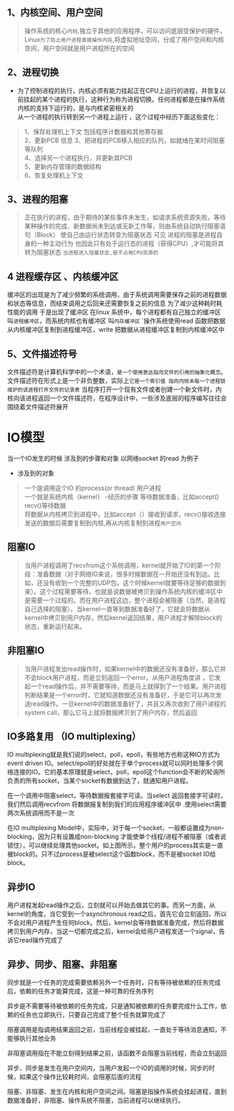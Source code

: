 
## 1、内核空间、用户空间
>操作系统的核心`内核`,独立于其他的应用程序，可以访问底层受保护的硬件，Linux`为了防止用户进程直接操作内存`,将虚拟地址空间，分成了用户空间和内核空间，用户空间就是用户进程所在的空间


## 2、进程切换
- 为了控制进程的执行，内核必须有能力挂起正在CPU上运行的进程，并恢复以前挂起的某个进程的执行，这种行为称为进程切换。任何进程都是在操作系统内核的支持下运行的，是与内核紧密相关的  
从一个进程的执行转到另一个进程上运行 ，这个过程中经历下面这些变化：  
> 1、保存处理机上下文 包括程序计数器和其他寄存器    
> 2、更新PCB 信息
> 3、把进程的PCB移入相应的队列，如就绪在某时间阻塞等队列   
> 4、选择另一个进程执行，并更新其PCB   
> 5、更新内存管理的数据结构  
> 6、恢复处理机上下文


##  3、进程的阻塞
> 正在执行的进程，由于期待的某些事件未发生，如请求系统资源失败，等待某种操作的完成、新数据尚未到达或无新工作等，则由系统自动执行阻塞语句（Block） 使自己由运行状态转变为阻塞状态 可见 进程的阻塞是进程自身的一种主动行为 也因此只有处于运行态的进程（获得CPU）,才可能将其转为阻塞状态 `当进程进入阻塞状态,是不占用CPU资源的`

## 4 进程缓存区 、内核缓冲区 
缓冲区的出现是为了减少频繁的系统调用，由于系统调用需要保存之前的进程数据和状态等信息，而结束调用之后回来还需要恢复之前的信息 为了减少这种耗时耗性能的调用 于是出现了缓冲区 在linux 系统中，每个进程都有自己独立的缓冲区 叫`进程缓冲区`，而系统内核也有缓冲区 叫`内存缓冲区`
`操作系统使用read 函数把数据从内核缓冲区复制到进程缓冲区，write 把数据从进程缓冲区复制到内核缓冲区中

## 5、文件描述符号

文件描述符是计算机科学中的一个术语，`是一个使用表达指向文件的引用的抽象化概念`。文件描述符在形式上是一个非负整数，实际上`它是一个索引值 指向内核未每一个进程锁维护的该进程打开文件的记录表` 当程序打开一个现有文件或者创建一个新文件时，内核向该进程返回一个文件描述符，在程序设计中，一些涉及底层的程序编写往往会围绕着文件描述符展开


# IO模型

当一个IO发生的时候 涉及到的步骤和对象
以网络socket 的read 为例子
- 涉及到的对象
> 一个是调用这个IO 的process(or thread) 用户进程    
一个就是系统内核（kernel）
-经历的步骤 
> 等待数据准备，比如accept() recv()等待数据  
将数据从内核拷贝到进程中，比如accept（）接收到请求，recv()接收连接发送的数据后需要复制到内核,再从内核复制到进程`用户空间`

## 阻塞IO 
> 当用户进程调用了recvfrom这个系统调用，kernel就开始了IO的第一个阶段：准备数据（对于网络IO来说，很多时候数据在一开始还没有到达。比如，还没有收到一个完整的UDP包。这个时候kernel就要等待足够的数据到来）。这个过程需要等待，也就是说数据被拷贝到操作系统内核的缓冲区中是需要一个过程的。而在用户进程这边，整个进程会被阻塞（当然，是进程自己选择的阻塞）。当kernel一直等到数据准备好了，它就会将数据从kernel中拷贝到用户内存，然后kernel返回结果，用户进程才解除block的状态，重新运行起来。   


## 非阻塞IO
> 当用户进程发出read操作时，如果kernel中的数据还没有准备好，那么它并不会block用户进程，而是立刻返回一个error。从用户进程角度讲 ，它发起一个read操作后，并不需要等待，而是马上就得到了一个结果。用户进程判断结果是一个error时，它就知道数据还没有准备好，于是它可以再次发送read操作。一旦kernel中的数据准备好了，并且又再次收到了用户进程的system call，那么它马上就将数据拷贝到了用户内存，然后返回


## IO多路复用 （IO multiplexing）
IO multiplexing就是我们说的select，poll，epoll，有些地方也称这种IO方式为event driven IO。select/epoll的好处就在于单个process就可以同时处理多个网络连接的IO。它的基本原理就是select，poll，epoll这个function会不断的轮询所负责的所有socket，当某个socket有数据到达了，就通知用户进程。 

在一个调用中阻塞select，等待数据报套接字可读。当select 返回套接字可读时，我们然后调用recvfrom 将数据报复制到我们的应用程序缓冲区中 .使用select需要两次系统调用而不是一次

在IO multiplexing Model中，实际中，对于每一个socket，一般都设置成为non-blocking，因为只有设置成non-blocking 才能使单个线程/进程不被阻塞（或者说锁住），可以继续处理其他socket。如上图所示，整个用户的process其实是一直被block的。只不过process是被select这个函数block，而不是被socket IO给block。

## 异步IO
用户进程发起read操作之后，立刻就可以开始去做其它的事。而另一方面，从kernel的角度，当它受到一个asynchronous read之后，首先它会立刻返回，所以不会对用户进程产生任何block。然后，kernel会等待数据准备完成，然后将数据拷贝到用户内存，当这一切都完成之后，kernel会给用户进程发送一个signal，告诉它read操作完成了

## 异步、同步、阻塞、非阻塞

同步就是一个任务的完成需要依赖另外一个任务时，只有等待被依赖的任务完成后，依赖的任务才能算完成，这是一种可靠的任务序列

异步是不需要等待被依赖的任务完成，只是通知被依赖的任务要完成什么工作，依赖的任务也立即执行，只要自己完成了整个任务就算完成了

阻塞调用是指调用结果返回之前，当前线程会被挂起，一直处于等待消息通知，不能够执行其他业务

非阻塞调用指在不能立刻得到结果之前，该函数不会阻塞当前线程，而会立刻返回

异步、同步是发生在用户空间内，当用户发起一个IO的调用的时候，同步的时候，如果这个操作比较耗时间，会阻塞后面的流程

阻塞、非阻塞、发生在内核和用户空间之间。阻塞是指操作系统会挂起进程，直到数据准备好，非阻塞、操作系统不阻塞，当前进程可以继续执行。

